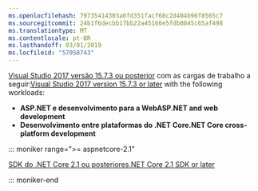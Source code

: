```yaml
---
ms.openlocfilehash: 79735414303a6fd351facf68c2d404b96f8565c7
ms.sourcegitcommit: 24b1f6decbb17bb22a45166e5fdb0845c65af498
ms.translationtype: MT
ms.contentlocale: pt-BR
ms.lasthandoff: 03/01/2019
ms.locfileid: "57058743"
---
```

<span data-ttu-id="3b641-101">[Visual Studio 2017 versão 15.7.3 ou posterior](https://visualstudio.microsoft.com/downloads/) com as cargas de trabalho a seguir:</span><span class="sxs-lookup"><span data-stu-id="3b641-101">[Visual Studio 2017 version 15.7.3 or later](https://visualstudio.microsoft.com/downloads/) with the following workloads:</span></span>

* <span data-ttu-id="3b641-102">**ASP.NET e desenvolvimento para a Web**</span><span class="sxs-lookup"><span data-stu-id="3b641-102">**ASP.NET and web development**</span></span>
* <span data-ttu-id="3b641-103">**Desenvolvimento entre plataformas do .NET Core**</span><span class="sxs-lookup"><span data-stu-id="3b641-103">**.NET Core cross-platform development**</span></span>

::: moniker range=">= aspnetcore-2.1"

[<span data-ttu-id="3b641-104">SDK do .NET Core 2.1 ou posteriores</span><span class="sxs-lookup"><span data-stu-id="3b641-104">.NET Core 2.1 SDK or later</span></span>](https://www.microsoft.com/net/download/windows)

::: moniker-end
